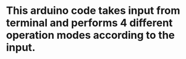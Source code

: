 # This arduino code takes input from terminal and performs 4 different operation modes according to the input.
